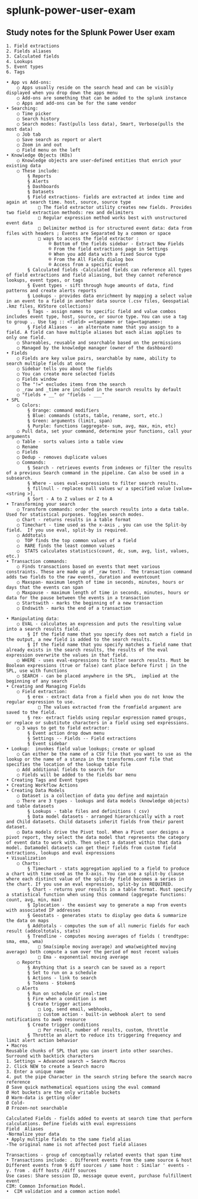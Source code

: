 # splunk-power-user-exam
## Study notes for the Splunk Power User exam


	1. Field extractions
	2. Fields aliases
	3. Calculated fields
	4. Lookups
	5. Event types
	6. Tags

	• App vs Add-ons: 
		○ Apps usually reside on the search head and can be visibly displayed when you drop down the apps menu
		○ Add-ons are something that can be added to the splunk instance
		○ Apps and add-ons can be for the same vendor
	• Searching:
		○ Time picker
		○ Search history
		○ Search modes: Fast(pulls less data), Smart, Verbose(pulls the most data)
		○ Job tab
		○ Save search as report or alert
		○ Zoom in and out
		○ Field menu on the left
	• Knowledge Objects (KOs)
		○ Knowledge objects are user-defined entities that enrich your existing data
		○ These include:
			§ Reports
			§ Alerts
			§ Dashboards
			§ Datasets
			§ Field extractions- fields are extracted at index time and again at search time. host, source, source type
				□ The field extractor utility creates new fields. Provides two field extraction methods: rex and delimiters
				□ Regular expression method works best with unstructured event data
				□ Delimiter method is for structured event data: data from files with headers ; Events are Separated by a common or space
				□ ways to access the field extractor :
					® Bottom of the fields sidebar - Extract New Fields
					® From the field extractions page in Settings
					® When you add data with a fixed Source type
					® From the All Fields dialog box
					® Access from a specific event
			§ Calculated fields -Calculated fields can reference all types of field extractions and field aliasing, but they cannot reference lookups, event types, or tags
			§ Event types - sift through huge amounts of data, find patterns and create alerts reports
			§ Lookups - provides data enrichment by mapping a select value in an event to a field in another data source (.csv files, Geospatial .kmz files, KVStore collections)
			§ Tags - assign names to specific field and value combos includes event type, host, source, or source type. You can use a tag to group .. Use tag :: <field> =<tagname> or tag=<tagname>:
			§ Field Aliases -  an alternate name that you assign to a field. A field can have multiple aliases but each alias applies to only one field.
		○ Shareables, reusable and searchable based on the permissions
		○ Managed by the knowledge manager (owner of the dashboard)
	• Fields
		○ Fields are key value pairs, searchable by name, ability to search multiple fields at once
		○ Sidebar tells you about the fields
		○ You can create more selected fields
		○ Fields window
		○ The "!=" excludes items from the search
		○ _raw and _time are included in the search results by default
		○ "fields + __" or "fields - ___"
	• SPL
		○ Colors: 
			§ Orange: command modifiers
			§ Blue: commands (stats, table, rename, sort, etc.)
			§ Green: arguments (limit, span)
			§ Purple: functions (aggregate- sum, avg, max, min, etc)
		○ Pull data, set your command, determine your functions, call your arguments
		○ Table - sorts values into a table view
		○ Rename
		○ Fields
		○ Dedup - removes duplicate values
		○ Commands:
			§ Search - retrieves events from indexes or filter the results of a previous Search command in the pipeline. Can also be used in a subsearch.
			§ Where - uses eval-expressions to filter search results.
			§ fillnull - replaces null values w/ a specified value [value= <string >], 
			§ Sort - A to Z values or Z to A
	• Transforming your search
		○ Transform commands: order the search results into a data table. Used for statistical purposes. Toggles search modes.
		○ Chart - returns results in a table format
		○ Timechart - time used as the x-axis , you can use the Split-by field.  If you use eval, split-by is required.
		○ Addtotals
		○  TOP finds the top common values of a field
		○  RARE finds the least common values
		○  STATS calculates statistics(count, dc, sum, avg, list, values, etc.)
	• Transaction commands: 
		○ Finds transactions based on events that meet various constraints. These are made up of _raw text).  The transaction command adds two fields to the raw events, duration and eventcount
		○ Maxspan- maximum length of time in seconds, minutes, hours or days that the events can span
		○ Maxpause - maximum length of time in seconds, minutes, hours or data for the pause between the events in a transaction
		○ Startswith - marks the beginning of a new transaction
		○ Endswith - marks the end of a transaction
	
	• Manipulating data: 
		○ EVAL - calculates an expression and puts the resulting value into a search results field.
			§ If the field name that you specify does not match a field in the output, a new field is added to the search results.
			§ If the field name that you specify matches a field name that already exists in the search results, the results of the eval expression overwrite the values in that field.
		○ WHERE - uses eval-expressions to filter search results. Must be Boolean expressions (true or false) cant place before first | in the SPL, use with functions
		○ SEARCH - can be placed anywhere in the SPL,  implied at the beginning of any search
	• Creating and Managing Fields
		○ Field extraction:
			§ erex - extract data from a field when you do not know the regular expression to use.
				□ The values extracted from the fromfield argument are saved to the field.
			§ rex- extract fields using regular expression named groups, or replace or substitute characters in a field using sed expressions.
		○ 3 ways to get to field extractor:
			§ Event action drop down menu
			§ Settings -- Fields -- Field extractions
			§ Event sidebar
	• Lookup:  invokes field value lookups; create or upload
		○ Can either be the name of a CSV file that you want to use as the lookup or the name of a stanza in the transforms.conf file that specifies the location of the lookup table file
		○ Add additional fields to search for
		○ Fields will be added to the fields bar menu
	• Creating Tags and Event types
	• Creating Workflow Actions
	• Creating Data Models
		○ Dataset is a collection of data you define and maintain
		○ There are 3 types - lookups and data models (knowledge objects) and table datasets
			§ Lookups - table files and definitions ( csv)
			§ Data model datasets - arranged hierarchically with a root and Child datasets. Child datasets inherit fields from their parent dataset.
		○ Data models drive the Pivot tool. When a Pivot user designs a pivot report, they select the data model that represents the category of event data to work with. Then select a dataset within that data model. Datamodel datasets can get their fields from custom field extractions, lookups and eval expressions
	• Visualization
		○ Charts:
			§ Timechart - stats aggregation applied to a field to produce a chart with time used as the X-axis. You can use a split-by clause where each distinct value of the split-by field becomes a series in the chart. If you use an eval expression, split-by is REQUIRED.
			§ Chart - returns your results in a table format. Must specify a statistical function when using this command (aggregate functions: count, avg, min, max)
			§ Iplocation - the easiest way to generate a map from events with associated IP addresses
			§ Geostats - generates stats to display geo data & summarize the data on maps
			§ Addtotals - computes the sum of all numeric fields for each result (addcoltotals, stats)
			§ Trendline - computes moving averages of fields ( trendtype: sma, ema, wma)
				□ Sma(simple moving average) and wma(weighted moving average) both compute a sum over the period of most recent values
				□ Ema - exponential moving average 
		○ Reports
			§ Anything that is a search can be saved as a report
			§ Set to run on a schedule
			§ Actions - link to search
			§ Tokens - $token$
		○ Alerts
			§ Run on schedule or real-time
			§ Fire when a condition is met
			§ Create trigger actions
				□ Log, send email, webhooks, 
				□ custom action - built-in webhook alert to send notifications to aweb resource
			§ Create trigger conditions
				□ Per result, number of results, custom, throttle
			§ Throttle an alert to reduce its triggering frequency and limit alert action behavior
	• Macros
    Reusable chunks of SPL that you can insert into other searches. Surround with backtick characters
	1. Settings → Advanced search → Search Macros
	2. Click NEW to create a Search macro
	3. Enter a unique name
	4. put the pipe Character in the search string before the search macro reference
	Ø Save quick mathematical equations using the eval command
	Ø Hot buckets are the only writable buckets 
	Ø Warm-data is getting older
	Ø Cold-
	Ø Frozen-not searchable

    Calculated Fields - fields added to events at search time that perform calculations. Define fields with eval expressions 
    Field  Aliases 
    -Normalize your data
    • Apply multiple fields to the same field alias
    -The original name is not affected post field aliases

    Transactions - group of conceptually related events that span time
	• Transactions include: . Different events from the same source & host Different events from 9 diff sources / same host : Similar ' events - y. from . diff hosts /diff sources
    Use cases: Share session ID, message queue event, purchase fulfillment event
    CIM: Common Information Model.
    •  CIM validation and a common action model
